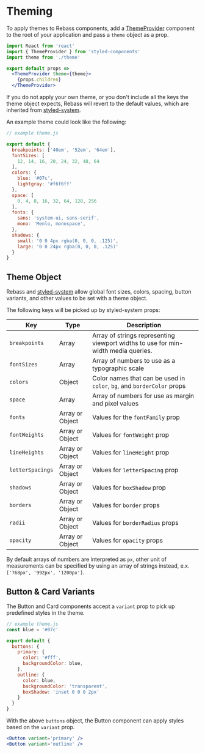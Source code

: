 
# Theming

To apply themes to Rebass components, add a [ThemeProvider][] component to the root of your application and pass a `theme` object as a prop.

```jsx
import React from 'react'
import { ThemeProvider } from 'styled-components'
import theme from './theme'

export default props =>
  <ThemeProvider theme={theme}>
    {props.children}
  </ThemeProvider>
```

If you do not apply your own theme, or you don't include all the keys the theme object expects, Rebass will revert to the default values, which are inherited from [styled-system][].

An example theme could look like the following:

```js
// example theme.js

export default {
  breakpoints: ['40em', '52em', '64em'],
  fontSizes: [
    12, 14, 16, 20, 24, 32, 48, 64
  ],
  colors: {
    blue: '#07c',
    lightgray: '#f6f6ff'
  },
  space: [
    0, 4, 8, 16, 32, 64, 128, 256
  ],
  fonts: {
    sans: 'system-ui, sans-serif',
    mono: 'Menlo, monospace',
  },
  shadows: {
    small: '0 0 4px rgba(0, 0, 0, .125)',
    large: '0 0 24px rgba(0, 0, 0, .125)'
  }
}
```

## Theme Object

Rebass and [styled-system][] allow global font sizes, colors, spacing, button variants, and other values to be set with a theme object.

The following keys will be picked up by styled-system props:

Key | Type | Description
---|---|---
`breakpoints` | Array | Array of strings representing viewport widths to use for min-width media queries.
`fontSizes` | Array | Array of numbers to use as a typographic scale
`colors` | Object | Color names that can be used in `color`, `bg`, and `borderColor` props
`space` | Array | Array of numbers for use as margin and pixel values
`fonts` | Array or Object | Values for the `fontFamily` prop
`fontWeights` | Array or Object | Values for `fontWeight` prop
`lineHeights` | Array or Object | Values for `lineHeight` prop
`letterSpacings` | Array or Object | Values for `letterSpacing` prop
`shadows` | Array or Object | Values for `boxShadow` prop
`borders` | Array or Object | Values for `border` props
`radii` | Array or Object | Values for `borderRadius` props
`opacity` | Array or Object | Values for `opacity` props

By default arrays of numbers are interpreted as `px`, other unit of measurements can be specified by using an array of strings instead, e.x. `['768px', '992px', '1200px']`.

## Button & Card Variants

The Button and Card components accept a `variant` prop to pick up predefined styles in the theme.

```js
// example theme.js
const blue = '#07c'

export default {
  buttons: {
    primary: {
      color: '#fff',
      backgroundColor: blue,
    },
    outline: {
      color: blue,
      backgroundColor: 'transparent',
      boxShadow: 'inset 0 0 0 2px'
    }
  }
}
```

With the above `buttons` object, the Button component can apply styles based on the `variant` prop.

```jsx
<Button variant='primary' />
<Button variant='outline' />
```


[ThemeProvider]: https://www.styled-components.com/docs/advanced#theming
[styled-system]: https://styled-system.com
